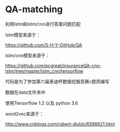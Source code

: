# QA-matching
利用lstm和lstm/cnn进行答案问题匹配

lstm模型来源于：

https://github.com/S-H-Y-GitHub/QA

lstm/cnn模型来源于：

https://github.com/pcgreat/insuranceQA-cnn-lstm/tree/master/lstm_cnn/tensorflow

代码是为了参加第六届泰迪杯数据挖掘竞赛c题而编写

数据在data文件夹中

使用Tensorflow 1.2 以及 python 3.6

word2vec来源于：

http://www.cnblogs.com/robert-dlut/p/6586621.html

